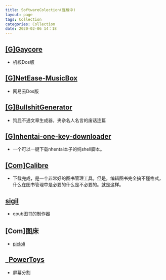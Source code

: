 ```yaml
---
title: SoftwareColection(连载中)
layout: page
tags: Collection
categories: Collection
date: 2020-02-06 14：18
---
```

## __[[G]Gaycore](https://github.com/yihong0618/gaycore)__
- 机核Dos版

## __[[G]NetEase-MusicBox](https://github.com/darknessomi/musicbox)__
- 网易云Dos版

## __[[G]BullshitGenerator](https://github.com/menzi11/BullshitGenerator)__
- 狗屁不通文章生成器，夹杂名人名言的废话连篇

## __[[G]nhentai-one-key-downloader](https://github.com/Tsuk1ko/nhentai-one-key-downloader)__
- 一个可以一键下载nhentai本子的纯shell脚本。

## __[[Com]Calibre](https://calibre-ebook.com/)__
- 下载完成，是一个非常好的图书管理工具。但是，编辑图书完全搞不懂格式，什么在图书管理中是必要的什么是不必要的。就是这样。

## __[sigil](https://sigil-ebook.com/)__
- epub图书的制作器

## __[Com]图床__
- [picloli](https://picloli.com/)

## ___[PowerToys](https://github.com/Microsoft/PowerToys)__
- 屏幕分割


